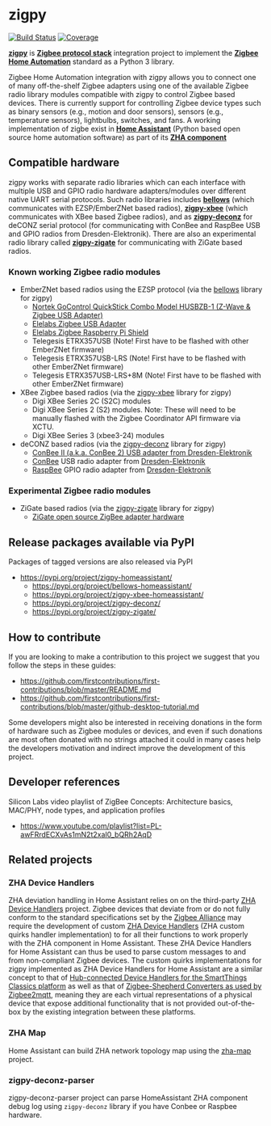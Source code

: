 # zigpy

[![Build Status](https://travis-ci.org/zigpy/zigpy.svg?branch=master)](https://travis-ci.org/zigpy/zigpy)
[![Coverage](https://coveralls.io/repos/github/zigpy/zigpy/badge.svg?branch=master)](https://coveralls.io/github/zigpy/zigpy?branch=master)

**[zigpy](https://github.com/zigpy/zigpy)** is **[Zigbee protocol stack](https://en.wikipedia.org/wiki/Zigbee)** integration project to implement the **[Zigbee Home Automation](https://www.zigbee.org/)** standard as a Python 3 library. 

Zigbee Home Automation integration with zigpy allows you to connect one of many off-the-shelf Zigbee adapters using one of the available Zigbee radio library modules compatible with zigpy to control Zigbee based devices. There is currently support for controlling Zigbee device types such as binary sensors (e.g., motion and door sensors), sensors (e.g., temperature sensors), lightbulbs, switches, and fans. A working implementation of zigbe exist in **[Home Assistant](https://www.home-assistant.io)** (Python based open source home automation software) as part of its **[ZHA component](https://www.home-assistant.io/components/zha/)**

## Compatible hardware

zigpy works with separate radio libraries which can each interface with multiple USB and GPIO radio hardware adapters/modules over different native UART serial protocols. Such radio libraries includes **[bellows](https://github.com/zigpy/bellows)** (which communicates with EZSP/EmberZNet based radios), **[zigpy-xbee](https://github.com/zigpy/zigpy-xbee)** (which communicates with XBee based Zigbee radios), and as **[zigpy-deconz](https://github.com/zigpy/zigpy-deconz)** for deCONZ serial protocol (for communicating with ConBee and RaspBee USB and GPIO radios from Dresden-Elektronik). There are also an experimental radio library called **[zigpy-zigate](https://github.com/doudz/zigpy-zigate)** for communicating with ZiGate based radios.

### Known working Zigbee radio modules

- EmberZNet based radios using the EZSP protocol (via the [bellows](https://github.com/zigpy/bellows) library for zigpy)
  - [Nortek GoControl QuickStick Combo Model HUSBZB-1 (Z-Wave & Zigbee USB Adapter)](https://www.nortekcontrol.com/products/2gig/husbzb-1-gocontrol-quickstick-combo/)
  - [Elelabs Zigbee USB Adapter](https://elelabs.com/products/elelabs_usb_adapter.html)
  - [Elelabs Zigbee Raspberry Pi Shield](https://elelabs.com/products/elelabs_zigbee_shield.html)
  - Telegesis ETRX357USB (Note! First have to be flashed with other EmberZNet firmware)
  - Telegesis ETRX357USB-LRS (Note! First have to be flashed with other EmberZNet firmware)
  - Telegesis ETRX357USB-LRS+8M (Note! First have to be flashed with other EmberZNet firmware)
- XBee Zigbee based radios (via the [zigpy-xbee](https://github.com/zigpy/zigpy-xbee) library for zigpy)
  - Digi XBee Series 2C (S2C) modules
  - Digi XBee Series 2 (S2) modules. Note: These will need to be manually flashed with the Zigbee Coordinator API firmware via XCTU.
  - Digi XBee Series 3 (xbee3-24) modules
- deCONZ based radios (via the [zigpy-deconz](https://github.com/zigpy/zigpy-deconz) library for zigpy)
  - [ConBee II (a.k.a. ConBee 2) USB adapter from Dresden-Elektronik](https://shop.dresden-elektronik.de/conbee-2.html)
  - [ConBee](https://www.dresden-elektronik.de/conbee/) USB radio adapter from [Dresden-Elektronik](https://www.dresden-elektronik.de)
  - [RaspBee](https://www.dresden-elektronik.de/raspbee/) GPIO radio adapter from [Dresden-Elektronik](https://www.dresden-elektronik.de)
  
### Experimental Zigbee radio modules

- ZiGate based radios (via the [zigpy-zigate](https://github.com/doudz/zigpy-zigate) library for zigpy)
  - [ZiGate open source ZigBee adapter hardware](https://zigate.fr/)
  
## Release packages available via PyPI

Packages of tagged versions are also released via PyPI
- https://pypi.org/project/zigpy-homeassistant/
  - https://pypi.org/project/bellows-homeassistant/
  - https://pypi.org/project/zigpy-xbee-homeassistant/
  - https://pypi.org/project/zigpy-deconz/
  - https://pypi.org/project/zigpy-zigate/
  
## How to contribute

If you are looking to make a contribution to this project we suggest that you follow the steps in these guides:
- https://github.com/firstcontributions/first-contributions/blob/master/README.md
- https://github.com/firstcontributions/first-contributions/blob/master/github-desktop-tutorial.md

Some developers might also be interested in receiving donations in the form of hardware such as Zigbee modules or devices, and even if such donations are most often donated with no strings attached it could in many cases help the developers motivation and indirect improve the development of this project.

## Developer references

Silicon Labs video playlist of ZigBee Concepts: Architecture basics, MAC/PHY, node types, and application profiles
- https://www.youtube.com/playlist?list=PL-awFRrdECXvAs1mN2t2xaI0_bQRh2AqD

## Related projects

### ZHA Device Handlers
ZHA deviation handling in Home Assistant relies on on the third-party [ZHA Device Handlers](https://github.com/dmulcahey/zha-device-handlers) project. Zigbee devices that deviate from or do not fully conform to the standard specifications set by the [Zigbee Alliance](https://www.zigbee.org) may require the development of custom [ZHA Device Handlers](https://github.com/dmulcahey/zha-device-handlers) (ZHA custom quirks handler implementation) to for all their functions to work properly with the ZHA component in Home Assistant. These ZHA Device Handlers for Home Assistant can thus be used to parse custom messages to and from non-compliant Zigbee devices. The custom quirks implementations for zigpy implemented as ZHA Device Handlers for Home Assistant are a similar concept to that of [Hub-connected Device Handlers for the SmartThings Classics platform](https://docs.smartthings.com/en/latest/device-type-developers-guide/) as well as that of [Zigbee-Shepherd Converters as used by Zigbee2mqtt](https://www.zigbee2mqtt.io/how_tos/how_to_support_new_devices.html), meaning they are each virtual representations of a physical device that expose additional functionality that is not provided out-of-the-box by the existing integration between these platforms.

### ZHA Map
Home Assistant can build ZHA network topology map using the [zha-map](https://github.com/zha-ng/zha-map) project.

### zigpy-deconz-parser
zigpy-deconz-parser project can parse HomeAssistant ZHA component debug log using `zigpy-deconz` library if you have Conbee or Raspbee hardware.
